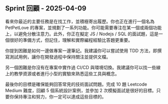 ## Sprint 回顧 - 2025-04-09

看來你最近的主要任務是在找工作，並積極寄出履歷。你也正在進行一個名為 PetPetLove 的專案，並規劃了一系列功能。你可能需要專注在某一個或兩個功能上，以避免分散注意力。此外，你正在擬定 JS / Nodejs / SQL 的面試題，這是一個很好的準備方式，但記住，理解和實際編程經驗比答題更重要。

你提到困難是如何一邊做專案一邊筆記。我建議你可以嘗試使用 TDD 方法，即撰寫測試用例，讓你在開發過程中保持關注並提供文檔。

另一個困難是你沒有在專案中實作過 CI/CD 與環境切換。我建議你可以找一些線上的教學資源或者進行小型的實驗來熟悉這些工具與概念。

最後你的目標是確保能夠回答常見的技術面試問題。完成 10 題 Leetcode Medium 難度，回顧 5 個系統設計案例，並參加 2 次模擬面試是很好的目標。只要你保持專注和努力，你一定可以達成這些目標的。
